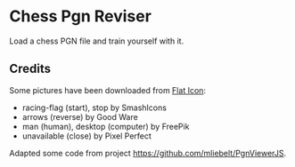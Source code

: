 # Chess Pgn Reviser

Load a chess PGN file and train yourself with it.

## Credits

Some pictures have been downloaded from [Flat Icon](https://www.flaticon.com/):

* racing-flag (start), stop by SmashIcons
* arrows (reverse) by Good Ware
* man (human), desktop (computer) by FreePik
* unavailable (close) by Pixel Perfect

Adapted some code from project https://github.com/mliebelt/PgnViewerJS.